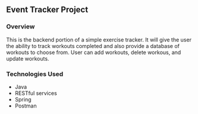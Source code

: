 ## Event Tracker Project

### Overview
This is the backend portion of a simple exercise tracker.  It will give the user
the ability to track workouts completed and also provide a database of workouts to choose from.
User can add workouts, delete workous, and update workouts.
### Technologies Used
- Java
- RESTful services
- Spring
- Postman
